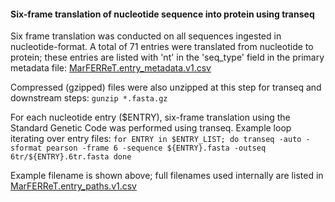 #### Six-frame translation of nucleotide sequence into protein using transeq

Six frame translation was conducted on all sequences ingested in nucleotide-format. A total of 71 entries were translated from nucleotide to protein; these entries are listed with 'nt' in the 'seq_type' field in the primary metadata file: 
[MarFERReT.entry_metadata.v1.csv](https://github.com/armbrustlab/marine_eukaryote_sequence_database/blob/main/data/MarFERReT.entry_metadata.v1.csv)

Compressed (gzipped) files were also unzipped at this step for transeq and downstream steps:
`gunzip *.fasta.gz`

For each nucleotide entry ($ENTRY), six-frame translation using the Standard Genetic Code was performed using transeq. Example loop iterating over entry files:
`for ENTRY in $ENTRY_LIST; do
transeq -auto -sformat pearson -frame 6 -sequence ${ENTRY}.fasta -outseq 6tr/${ENTRY}.6tr.fasta
done`

Example filename is shown above; full filenames used internally are listed in [MarFERReT.entry_paths.v1.csv](https://github.com/armbrustlab/marine_eukaryote_sequence_database/blob/main/data/MarFERReT.entry_paths.v1.csv)

